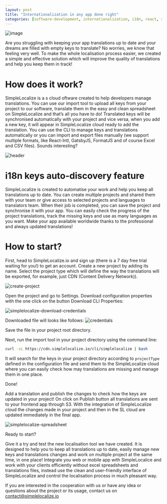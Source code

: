 ```yaml
---
layout: post
title: "Internationalization in any app done right"
categories: [software-development, internationalization, i18n, react, software, startup]
---
```


![image](https://thepracticaldev.s3.amazonaws.com/i/8stvdc832sfg94vu1cuv.jpeg)

Are you struggling with keeping your app translations up to date and your dreams are filled with empty keys to translate? No worries, we know that feeling very well. To make the whole localisation process easier, we created a simple and effective solution which will improve the quality of translations and help you keep them in track! 

# How does it work?

SimpleLocalize is a s cloud oftware created to help developers manage translations. You can use our import tool to upload all keys from your project to our software, translate them in the easy and clean spreadsheet on SimpleLocalize and that’s all you have to do! Translated keys will be synchronised automatically with your project and vice versa, when you add a new key, it will appear in SimpleLocalize cloud ready to add the translation. You can use the CLI to manage keys and translations automatically or you can import and export files manually (we support multiple formats, like React-Intl, GatsbyJS, FormatJS and of course Excel and CSV files). Sounds interesting?

![header](https://thepracticaldev.s3.amazonaws.com/i/1kka5fqpluej6ybyxfws.png)

# i18n keys auto-discovery feature 

SimpleLocalize is created to automatise your work and help you keep all translations up to date. You can create multiple projects and shared them with your team or give access to selected projects and languages to translators team. When their job is completed, you can save the project and synchronise it with your app. You can easily check the progress of the project translations, track the missing keys and use as many languages as you want. Make your app available worldwide thanks to the professional and  always  updated translations!

# How to start?

First, head to SimpleLocalize.io and sign up (there is a 7 day free trial waiting for you!) to get an account. Create a new project by adding its name. Select the project type which will define the way the translations will be exported, for example, just CDN (Content Delivery Network)).

![create-project](https://thepracticaldev.s3.amazonaws.com/i/hxkq4x1uqtoxnx0qwuaw.png)


Open the project and go to Settings. Download configuration properties with the one click on the button Download CLI Properties:

![simplelocalize-download-credentials](https://thepracticaldev.s3.amazonaws.com/i/lsdwjx92wt2aqlyaqpok.png)

Downloaded file will looks like follows:
![credentials](https://thepracticaldev.s3.amazonaws.com/i/mm7odn6xvepggg0g2ymb.png)

Save the file in your project root directory.

Next, run the import tool in your project directory using the command line:

```bash
curl -sL https://cdn.simplelocalize.io/cli/simplelocalize | bash
```
It will search for the keys in your project directory according to `projectType` defined in the configuration file and send them to the SimpleLocalize cloud where you can easily check how may translations are missing and manage them in one place.

Done!

Add a translation and publish the changes to check how the keys are updated in your project! On click on Publish button all translations are sent to your frontend app through S3. With the integration of SimpleLocalize cloud the changes made in your project and then in the SL cloud are updated immediately in the final app.

![simplelocalize-spreadsheet](https://thepracticaldev.s3.amazonaws.com/i/p6vokj8q5zlyrz2mzr7m.png)

Ready to start?

Give it a try and test the new localisation tool we have created. It is designed to help you to keep all translations up to date, easily manage new keys and translations changes and work on multiple project at the same time, in one place! Integrate you web or mobile app with SimpleLocalice and work with your clients efficiently without excel spreadsheets and translations files, instead use the clean and user-friendly interface of SimpleLocalize and control the localisation process in much pleasant way.

If you are interested in the cooperation with us or have any idea or questions about the project or its usage, contact us on contact@simplelocalize.io
